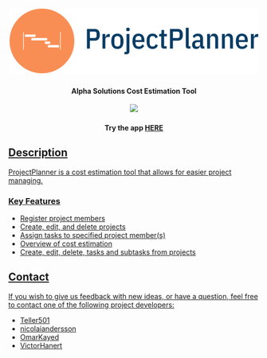 <h1 align="center">
  <br>
  <a href="[projectplanner](https://alphaprojectplanner.azurewebsites.net/)"><img src=https://github.com/ONAV-KEA/ProjectManagement/blob/main/src/main/resources/static/images/projectplanner-logo.png?raw=true" alt="ProjectPlanner" width="500"></a> 
</h1>

<h4 align="center">Alpha Solutions Cost Estimation Tool</h4>

<p align="center">
  <a href="https://skillicons.dev">
    <img src="https://skillicons.dev/icons?i=java,js,html,planetscale,spring,bootstrap&theme=light" />
  </a>
</p>

 <h4 align="center">Try the app <a href="https://alphaprojectplanner.azurewebsites.net/">HERE</h4></p> 


## Description
ProjectPlanner is a cost estimation tool that allows for easier project managing. 
    
### Key Features    
* Register project members
* Create, edit, and delete projects
* Assign tasks to specified project member(s)
* Overview of cost estimation
* Create, edit, delete, tasks and subtasks from projects

   
## Contact
If you wish to give us feedback with new ideas, or have a question, feel free to contact one of the following project developers:
- <a href="https://github.com/Teller501">Teller501</a>
- <a href="https://github.com/nicolaiandersson">nicolaiandersson</a>
- <a href="https://github.com/OmarKayed">OmarKayed</a>
- <a href="https://github.com/VictorHanert">VictorHanert</a>
